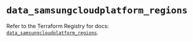 # `data_samsungcloudplatform_regions`

Refer to the Terraform Registry for docs: [`data_samsungcloudplatform_regions`](https://registry.terraform.io/providers/samsungsdscloud/samsungcloudplatform/3.13.0/docs/data-sources/regions).
